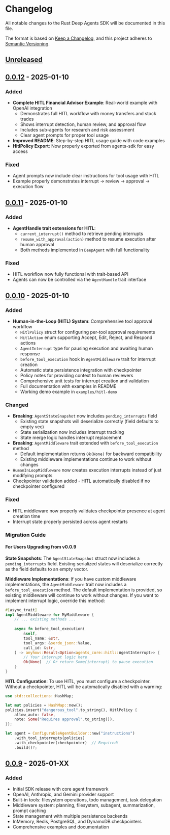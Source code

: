 # Changelog

All notable changes to the Rust Deep Agents SDK will be documented in this file.

The format is based on [Keep a Changelog](https://keepachangelog.com/en/1.0.0/),
and this project adheres to [Semantic Versioning](https://semver.org/spec/v2.0.0.html).

## [Unreleased]

## [0.0.12] - 2025-01-10

### Added
- **Complete HITL Financial Advisor Example**: Real-world example with OpenAI integration
  - Demonstrates full HITL workflow with money transfers and stock trades
  - Shows interrupt detection, human review, and approval flow
  - Includes sub-agents for research and risk assessment
  - Clear agent prompts for proper tool usage
- **Improved README**: Step-by-step HITL usage guide with code examples
- **HitlPolicy Export**: Now properly exported from agents-sdk for easy access

### Fixed
- Agent prompts now include clear instructions for tool usage with HITL
- Example properly demonstrates interrupt → review → approval → execution flow

## [0.0.11] - 2025-01-10

### Added
- **AgentHandle trait extensions for HITL**:
  - `current_interrupt()` method to retrieve pending interrupts
  - `resume_with_approval(action)` method to resume execution after human approval
  - Both methods implemented in `DeepAgent` with full functionality

### Fixed
- HITL workflow now fully functional with trait-based API
- Agents can now be controlled via the `AgentHandle` trait interface

## [0.0.10] - 2025-01-10

### Added
- **Human-in-the-Loop (HITL) System**: Comprehensive tool approval workflow
  - `HitlPolicy` struct for configuring per-tool approval requirements
  - `HitlAction` enum supporting Accept, Edit, Reject, and Respond actions
  - `AgentInterrupt` type for pausing execution and awaiting human response
  - `before_tool_execution` hook in `AgentMiddleware` trait for interrupt creation
  - Automatic state persistence integration with checkpointer
  - Policy notes for providing context to human reviewers
  - Comprehensive unit tests for interrupt creation and validation
  - Full documentation with examples in README
  - Working demo example in `examples/hitl-demo`

### Changed
- **Breaking**: `AgentStateSnapshot` now includes `pending_interrupts` field
  - Existing state snapshots will deserialize correctly (field defaults to empty vec)
  - State serialization now includes interrupt tracking
  - State merge logic handles interrupt replacement
- **Breaking**: `AgentMiddleware` trait extended with `before_tool_execution` method
  - Default implementation returns `Ok(None)` for backward compatibility
  - Existing middleware implementations continue to work without changes
- `HumanInLoopMiddleware` now creates execution interrupts instead of just modifying prompts
- Checkpointer validation added - HITL automatically disabled if no checkpointer configured

### Fixed
- HITL middleware now properly validates checkpointer presence at agent creation time
- Interrupt state properly persisted across agent restarts

### Migration Guide

#### For Users Upgrading from v0.0.9

**State Snapshots**: The `AgentStateSnapshot` struct now includes a `pending_interrupts` field. Existing serialized states will deserialize correctly as the field defaults to an empty vector.

**Middleware Implementations**: If you have custom middleware implementations, the `AgentMiddleware` trait now includes a `before_tool_execution` method. The default implementation is provided, so existing middleware will continue to work without changes. If you want to implement interrupt logic, override this method:

```rust
#[async_trait]
impl AgentMiddleware for MyMiddleware {
    // ... existing methods ...
    
    async fn before_tool_execution(
        &self,
        tool_name: &str,
        tool_args: &serde_json::Value,
        call_id: &str,
    ) -> anyhow::Result<Option<agents_core::hitl::AgentInterrupt>> {
        // Your interrupt logic here
        Ok(None)  // Or return Some(interrupt) to pause execution
    }
}
```

**HITL Configuration**: To use HITL, you must configure a checkpointer. Without a checkpointer, HITL will be automatically disabled with a warning:

```rust
use std::collections::HashMap;

let mut policies = HashMap::new();
policies.insert("dangerous_tool".to_string(), HitlPolicy {
    allow_auto: false,
    note: Some("Requires approval".to_string()),
});

let agent = ConfigurableAgentBuilder::new("instructions")
    .with_tool_interrupts(policies)
    .with_checkpointer(checkpointer)  // Required!
    .build()?;
```

## [0.0.9] - 2025-01-XX

### Added
- Initial SDK release with core agent framework
- OpenAI, Anthropic, and Gemini provider support
- Built-in tools: filesystem operations, todo management, task delegation
- Middleware system: planning, filesystem, subagent, summarization, prompt caching
- State management with multiple persistence backends
- InMemory, Redis, PostgreSQL, and DynamoDB checkpointers
- Comprehensive examples and documentation

[Unreleased]: https://github.com/yafatek/rust-deep-agents-sdk/compare/v0.0.12...HEAD
[0.0.12]: https://github.com/yafatek/rust-deep-agents-sdk/compare/v0.0.11...v0.0.12
[0.0.11]: https://github.com/yafatek/rust-deep-agents-sdk/compare/v0.0.10...v0.0.11
[0.0.10]: https://github.com/yafatek/rust-deep-agents-sdk/compare/v0.0.9...v0.0.10
[0.0.9]: https://github.com/yafatek/rust-deep-agents-sdk/releases/tag/v0.0.9
